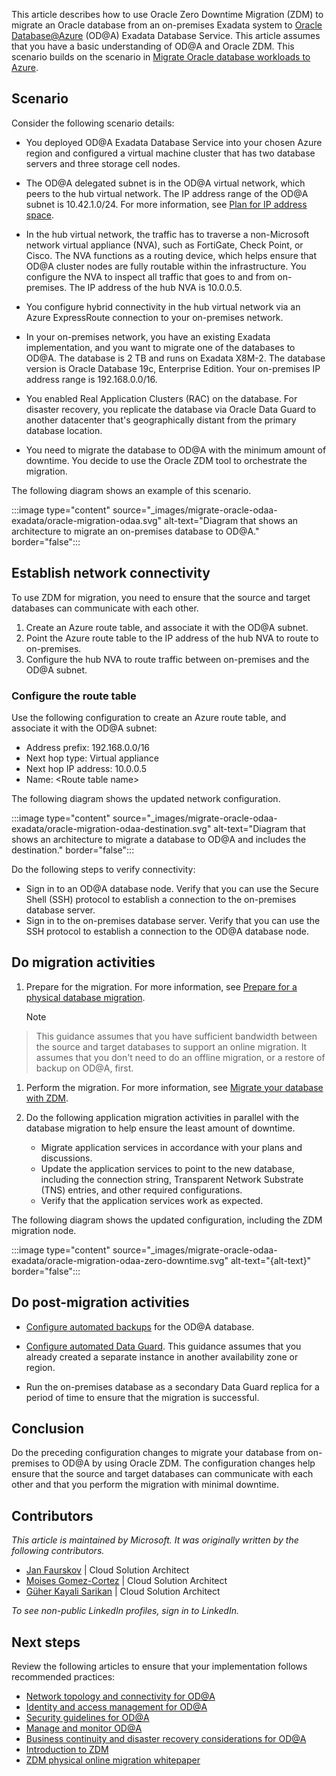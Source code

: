This article describes how to use Oracle Zero Downtime Migration (ZDM) to migrate an Oracle database from an on-premises Exadata system to [Oracle Database@Azure](/azure/oracle/oracle-db/database-overview) (OD@A) Exadata Database Service. This article assumes that you have a basic understanding of OD@A and Oracle ZDM. This scenario builds on the scenario in [Migrate Oracle database workloads to Azure](topic-migrate-oracle-azure.yml).

## Scenario

Consider the following scenario details:

- You deployed OD@A Exadata Database Service into your chosen Azure region and configured a virtual machine cluster that has two database servers and three storage cell nodes.

- The OD@A delegated subnet is in the OD@A virtual network, which peers to the hub virtual network. The IP address range of the OD@A subnet is 10.42.1.0/24. For more information, see [Plan for IP address space](https://docs.oracle.com/iaas/Content/database-at-azure/oaa_ip.htm).
- In the hub virtual network, the traffic has to traverse a non-Microsoft network virtual appliance (NVA), such as FortiGate, Check Point, or Cisco. The NVA functions as a routing device, which helps ensure that OD@A cluster nodes are fully routable within the infrastructure. You configure the NVA to inspect all traffic that goes to and from on-premises. The IP address of the hub NVA is 10.0.0.5.
- You configure hybrid connectivity in the hub virtual network via an Azure ExpressRoute connection to your on-premises network.
- In your on-premises network, you have an existing Exadata implementation, and you want to migrate one of the databases to OD@A. The database is 2 TB and runs on Exadata X8M-2. The database version is Oracle Database 19c, Enterprise Edition. Your on-premises IP address range is 192.168.0.0/16.
- You enabled Real Application Clusters (RAC) on the database. For disaster recovery, you replicate the database via Oracle Data Guard to another datacenter that's geographically distant from the primary database location.
- You need to migrate the database to OD@A with the minimum amount of downtime. You decide to use the Oracle ZDM tool to orchestrate the migration.

The following diagram shows an example of this scenario.

:::image type="content" source="_images/migrate-oracle-odaa-exadata/oracle-migration-odaa.svg" alt-text="Diagram that shows an architecture to migrate an on-premises database to OD@A." border="false":::

## Establish network connectivity

To use ZDM for migration, you need to ensure that the source and target databases can communicate with each other.

1. Create an Azure route table, and associate it with the OD@A subnet.
1. Point the Azure route table to the IP address of the hub NVA to route to on-premises.
1. Configure the hub NVA to route traffic between on-premises and the OD@A subnet.

### Configure the route table

Use the following configuration to create an Azure route table, and associate it with the OD@A subnet:
  - Address prefix: 192.168.0.0/16
  - Next hop type: Virtual appliance
  - Next hop IP address: 10.0.0.5
  - Name: \<Route table name\>

The following diagram shows the updated network configuration.

:::image type="content" source="_images/migrate-oracle-odaa-exadata/oracle-migration-odaa-destination.svg" alt-text="Diagram that shows an architecture to migrate a database to OD@A and includes the destination." border="false":::

Do the following steps to verify connectivity:

- Sign in to an OD@A database node. Verify that you can use the Secure Shell (SSH) protocol to establish a connection to the on-premises database server.
- Sign in to the on-premises database server. Verify that you can use the SSH protocol to establish a connection to the OD@A database node.

## Do migration activities

1. Prepare for the migration. For more information, see [Prepare for a physical database migration](https://docs.oracle.com/en/database/oracle/zero-downtime-migration/21.3/zdmug/preparing-for-database-migration.html#GUID-25B07C59-8143-41CB-B431-3D9225CCFDD6).

   > [!NOTE]
> This guidance assumes that you have sufficient bandwidth between the source and target databases to support an online migration. It assumes that you don't need to do an offline migration, or a restore of backup on OD@A, first.

1. Perform the migration. For more information, see [Migrate your database with ZDM](https://docs.oracle.com/en/database/oracle/zero-downtime-migration/21.3/zdmug/migrating-with-zero-downtime-migration.html#GUID-C20DB7D4-E0CE-4B50-99D0-B16C18DDD34B).

1. Do the following application migration activities in parallel with the database migration to help ensure the least amount of downtime.
    - Migrate application services in accordance with your plans and discussions.
    - Update the application services to point to the new database, including the connection string, Transparent Network Substrate (TNS) entries, and other required configurations. 
    - Verify that the application services work as expected.

The following diagram shows the updated configuration, including the ZDM migration node.

:::image type="content" source="_images/migrate-oracle-odaa-exadata/oracle-migration-odaa-zero-downtime.svg" alt-text="{alt-text}" border="false":::

## Do post-migration activities

- [Configure automated backups](https://docs.public.oneportal.content.oci.oraclecloud.com/iaas/exadatacloud/exacs/manage-databases.html#GUID-21EF9E4B-E5D3-4A52-8B1C-609FBADD2A7D) for the OD@A database.

- [Configure automated Data Guard](https://docs.public.oneportal.content.oci.oraclecloud.com/iaas/exadatacloud/exacs/using-data-guard-with-exacc.html#ECSCM-GUID-603988C3-604A-4305-B20A-EA0FF79C0835). This guidance assumes that you already created a separate instance in another availability zone or region.
- Run the on-premises database as a secondary Data Guard replica for a period of time to ensure that the migration is successful.

## Conclusion

Do the preceding configuration changes to migrate your database from on-premises to OD@A by using Oracle ZDM. The configuration changes help ensure that the source and target databases can communicate with each other and that you perform the migration with minimal downtime.

## Contributors

*This article is maintained by Microsoft. It was originally written by the following contributors.*

- [Jan Faurskov](https://www.linkedin.com/in/jfaurskov) | Cloud Solution Architect
- [Moises Gomez-Cortez](https://www.linkedin.com/in/moisesjgomez) | Cloud Solution Architect
- [Güher Kayali Sarikan](https://www.linkedin.com/in/guherkayali) | Cloud Solution Architect

*To see non-public LinkedIn profiles, sign in to LinkedIn.*

## Next steps

Review the following articles to ensure that your implementation follows recommended practices:

- [Network topology and connectivity for OD@A](/azure/cloud-adoption-framework/scenarios/oracle-iaas/oracle-network-topology-odaa)
- [Identity and access management for OD@A](/azure/cloud-adoption-framework/scenarios/oracle-iaas/oracle-iam-odaa)
- [Security guidelines for OD@A](/azure/cloud-adoption-framework/scenarios/oracle-iaas/oracle-security-overview-odaa)
- [Manage and monitor OD@A](/azure/cloud-adoption-framework/scenarios/oracle-iaas/oracle-manage-monitor-oracle-database-azure)
- [Business continuity and disaster recovery considerations for OD@A](/azure/cloud-adoption-framework/scenarios/oracle-iaas/oracle-disaster-recovery-oracle-database-azure)
- [Introduction to ZDM](https://docs.oracle.com/en/database/oracle/zero-downtime-migration/21.4/zdmug/introduction-to-zero-downtime-migration.html#GUID-A4EC1775-307C-47A6-89FB-E4C3F1FBC4F5)
- [ZDM physical online migration whitepaper](https://www.oracle.com/a/otn/docs/database/zdm-physical-migration-to-oracle-at-azure.pdf)



